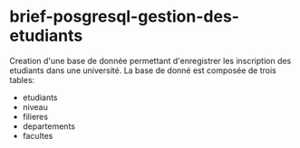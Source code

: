 # brief-posgresql-gestion-des-etudiants
Creation d'une base de donnée permettant d'enregistrer les inscription des etudiants dans une université.
La base de donné est composée de trois tables:
- etudiants
- niveau
- filieres
- departements
- facultes